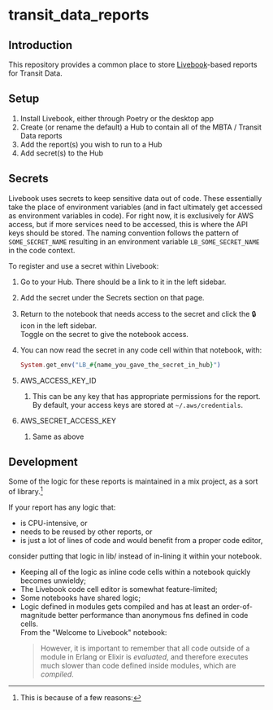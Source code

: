 # transit_data_reports

## Introduction

This repository provides a common place to store [Livebook](https://livebook.dev)-based reports for Transit Data. 

## Setup

1. Install Livebook, either through Poetry or the desktop app
2. Create (or rename the default) a Hub to contain all of the MBTA / Transit Data reports
3. Add the report(s) you wish to run to a Hub
4. Add secret(s) to the Hub

## Secrets

Livebook uses secrets to keep sensitive data out of code. These essentially take the place of environment variables (and in fact ultimately get accessed as environment variables in code). For right now, it is exclusively for AWS access, but if more services need to be accessed, this is where the API keys should be stored. The naming convention follows the pattern of `SOME_SECRET_NAME` resulting in an environment variable `LB_SOME_SECRET_NAME` in the code context.

To register and use a secret within Livebook:
1. Go to your Hub. There should be a link to it in the left sidebar.
2. Add the secret under the Secrets section on that page.
3. Return to the notebook that needs access to the secret and click the 🔒 icon in the left sidebar.\
   Toggle on the secret to give the notebook access.
4. You can now read the secret in any code cell within that notebook, with:
   ```ex
   System.get_env("LB_#{name_you_gave_the_secret_in_hub}")
   ```

1. AWS_ACCESS_KEY_ID
   1. This can be any key that has appropriate permissions for the report. By default, your access keys are stored at `~/.aws/credentials`. 
2. AWS_SECRET_ACCESS_KEY
   1. Same as above

## Development

Some of the logic for these reports is maintained in a mix project, as a sort of library.[^1]

If your report has any logic that:
- is CPU-intensive, or
- needs to be reused by other reports, or
- is just a lot of lines of code and would benefit from a proper code editor,

consider putting that logic in lib/ instead of in-lining it within your notebook.

[^1]: This is because of a few reasons:
   - Keeping all of the logic as inline code cells within a notebook quickly becomes unwieldy;
   - The Livebook code cell editor is somewhat feature-limited;
   - Some notebooks have shared logic;
   - Logic defined in modules gets compiled and has at least an order-of-magnitude better performance than anonymous fns defined in code cells.\
      From the "Welcome to Livebook" notebook:
      > However, it is important to remember that all code outside of
      > a module in Erlang or Elixir is *evaluated*, and therefore
      > executes much slower than code defined inside modules, which
      > are *compiled*.
